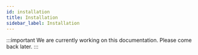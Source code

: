 ```yaml
---
id: installation
title: Installation
sidebar_label: Installation
---
```


:::important
We are currently working on this documentation. Please come back later.
:::

